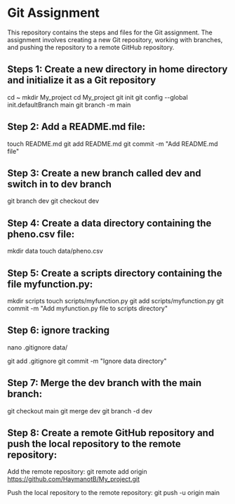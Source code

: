 # Git Assignment

This repository contains the steps and files for the Git assignment.
 The assignment involves creating a new Git repository, working with branches,
 and pushing the repository to a remote GitHub repository.

## Steps 1: Create a new directory in home directory and initialize it as a Git repository
  cd ~ 
  mkdir My_project
  cd My_project
  git init
  git config --global init.defaultBranch main
  git branch -m main
## Step 2: Add a README.md file:

  touch README.md
  git add README.md
  git commit -m "Add README.md file"

## Step 3: Create a new branch called dev and switch in to dev branch 
  git branch dev
  git checkout dev

## Step 4: Create a data directory containing the pheno.csv file:

  mkdir data
  touch data/pheno.csv

## Step 5: Create a scripts directory containing the file myfunction.py:

  mkdir scripts
  touch scripts/myfunction.py
  git add scripts/myfunction.py
  git commit -m "Add myfunction.py file to scripts directory"

## Step 6: ignore tracking
  nano .gitignore
  data/

  git add .gitignore
  git commit -m "Ignore data directory"
  
## Step 7: Merge the dev branch with the main branch:

  git checkout main
  git merge dev
  git branch -d dev

## Step 8: Create a remote GitHub repository and push the local repository to the remote repository:

  Add the remote repository:
  git remote add origin https://github.com/HaymanotB/My_project.git
  

  Push the local repository to the remote repository:
  git push -u origin main
